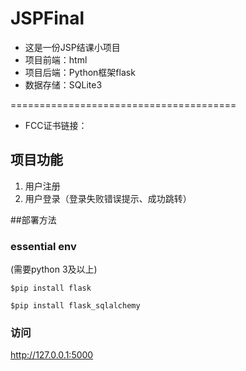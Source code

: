 # JSPFinal
* 这是一份JSP结课小项目
* 项目前端：html
* 项目后端：Python框架flask
* 数据存储：SQLite3


=======================================
* FCC证书链接：



## 项目功能
1. 用户注册
2. 用户登录（登录失败错误提示、成功跳转）

##部署方法
### essential env
(需要python 3及以上)
<p><code>$pip install flask</code></p>
<p><code>$pip install flask_sqlalchemy</code></p>

### 访问
http://127.0.0.1:5000

